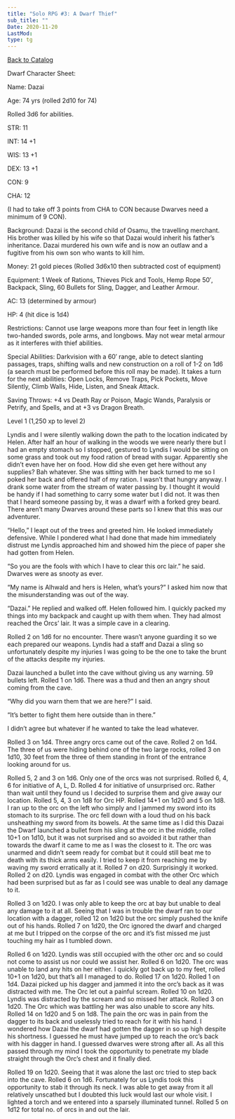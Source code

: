 ```yaml
---
title: "Solo RPG #3: A Dwarf Thief"
sub_title: ""
Date: 2020-11-20
LastMod:
type: tg
---
```


[Back to Catalog](/)

Dwarf Character Sheet:

Name: Dazai

Age: 74 yrs (rolled 2d10 for 74)

Rolled 3d6 for abilities.

STR: 11

INT: 14 +1

WIS: 13 +1

DEX: 13 +1

CON: 9

CHA: 12

(I had to take off 3 points from CHA to CON because Dwarves need a minimum of 9 CON).

Background: Dazai is the second child of Osamu, the travelling merchant. His brother was killed by his wife so that Dazai would inherit his father’s inheritance. Dazai murdered his own wife and is now an outlaw and a fugitive from his own son who wants to kill him.

Money: 21 gold pieces (Rolled 3d6x10 then subtracted cost of equipment)

Equipment: 1 Week of Rations, Thieves Pick and Tools, Hemp Rope 50′, Backpack, Sling, 60 Bullets for Sling, Dagger, and Leather Armour.

AC: 13 (determined by armour)

HP: 4 (hit dice is 1d4)

Restrictions: Cannot use large weapons more than four feet in length like two-handed swords, pole arms, and longbows. May not wear metal armour as it interferes with thief abilities.

Special Abilities: Darkvision with a 60′ range, able to detect slanting passages, traps, shifting walls and new construction on a roll of 1-2 on 1d6 (a search must be performed before this roll may be made). It takes a turn for the next abilities: Open Locks, Remove Traps, Pick Pockets, Move Silently, Climb Walls, Hide, Listen, and Sneak Attack.

Saving Throws: +4 vs Death Ray or Poison, Magic Wands, Paralysis or Petrify, and Spells, and at +3 vs Dragon Breath.

Level 1 (1,250 xp to level 2)

Lyndis and I were silently walking down the path to the location indicated by Helen. After half an hour of walking in the woods we were nearly there but I had an empty stomach so I stopped, gestured to Lyndis I would be sitting on some grass and took out my food ration of bread with sugar. Apparently she didn’t even have her on food. How did she even get here without any supplies? Bah whatever. She was sitting with her back turned to me so I poked her back and offered half of my ration. I wasn’t that hungry anyway. I drank some water from the stream of water passing by. I thought it would be handy if I had something to carry some water but I did not. It was then that I heard someone passing by, it was a dwarf with a forked grey beard. There aren’t many Dwarves around these parts so I knew that this was our adventurer.

“Hello,” I leapt out of the trees and greeted him. He looked immediately defensive. While I pondered what I had done that made him immediately distrust me Lyndis approached him and showed him the piece of paper she had gotten from Helen.

“So you are the fools with which I have to clear this orc lair.” he said. Dwarves were as snooty as ever.

“My name is Alhwald and hers is Helen, what’s yours?” I asked him now that the misunderstanding was out of the way.

“Dazai.” He replied and walked off. Helen followed him. I quickly packed my things into my backpack and caught up with them when. They had almost reached the Orcs’ lair. It was a simple cave in a clearing.

Rolled 2 on 1d6 for no encounter. There wasn’t anyone guarding it so we each prepared our weapons. Lyndis had a staff and Dazai a sling so unfortunately despite my injuries I was going to be the one to take the brunt of the attacks despite my injuries.

Dazai launched a bullet into the cave without giving us any warning. 59 bullets left. Rolled 1 on 1d6. There was a thud and then an angry shout coming from the cave.

“Why did you warn them that we are here?” I said.

“It’s better to fight them here outside than in there.”

I didn’t agree but whatever if he wanted to take the lead whatever.

Rolled 3 on 1d4. Three angry orcs came out of the cave. Rolled 2 on 1d4. The three of us were hiding behind one of the two large rocks, rolled 3 on 1d10, 30 feet from the three of them standing in front of the entrance looking around for us.

Rolled 5, 2 and 3 on 1d6. Only one of the orcs was not surprised. Rolled 6, 4, 6 for initiative of A, L, D. Rolled 4 for initiative of unsurprised orc. Rather than wait until they found us I decided to surprise them and give away our location. Rolled 5, 4, 3 on 1d8 for Orc HP. Rolled 14+1 on 1d20 and 5 on 1d8. I ran up to the orc on the left who simply and I jammed my sword into its stomach to its surprise. The orc fell down with a loud thud on his back unsheathing my sword from its bowels. At the same time as I did this Dazai the Dwarf launched a bullet from his sling at the orc in the middle, rolled 10+1 on 1d10, but it was not surprised and so avoided it but rather than towards the dwarf it came to me as I was the closest to it. The orc was unarmed and didn’t seem ready for combat but it could still beat me to death with its thick arms easily. I tried to keep it from reaching me by waving my sword erratically at it. Rolled 7 on d20. Surprisingly it worked. Rolled 2 on d20. Lyndis was engaged in combat with the other Orc which had been surprised but as far as I could see was unable to deal any damage to it.

Rolled 3 on 1d20. I was only able to keep the orc at bay but unable to deal any damage to it at all. Seeing that I was in trouble the dwarf ran to our location with a dagger, rolled 12 on 1d20 but the orc simply pushed the knife out of his hands. Rolled 7 on 1d20, the Orc ignored the dwarf and charged at me but I tripped on the corpse of the orc and it’s fist missed me just touching my hair as I tumbled down.

Rolled 6 on 1d20. Lyndis was still occupied with the other orc and so could not come to assist us nor could we assist her. Rolled 6 on 1d20. The orc was unable to land any hits on her either. I quickly got back up to my feet, rolled 10+1 on 1d20, but that’s all I managed to do. Rolled 17 on 1d20. Rolled 1 on 1d4. Dazai picked up his dagger and jammed it into the orc’s back as it was distracted with me. The Orc let out a painful scream. Rolled 10 on 1d20. Lyndis was distracted by the scream and so missed her attack. Rolled 3 on 1d20. The Orc which was battling her was also unable to score any hits. Rolled 14 on 1d20 and 5 on 1d8. The pain the orc was in pain from the dagger to its back and uselessly tried to reach for it with his hand. I wondered how Dazai the dwarf had gotten the dagger in so up high despite his shortness. I guessed he must have jumped up to reach the orc’s back with his dagger in hand. I guessed dwarves were strong after all. As all this passed through my mind I took the opportunity to penetrate my blade straight through the Orc’s chest and it finally died.

Rolled 19 on 1d20. Seeing that it was alone the last orc tried to step back into the cave. Rolled 6 on 1d6. Fortunately for us Lyndis took this opportunity to stab it through its neck. I was able to get away from it all relatively unscathed but I doubted this luck would last our whole visit. I lighted a torch and we entered into a sparsely illuminated tunnel. Rolled 5 on 1d12 for total no. of orcs in and out the lair.
